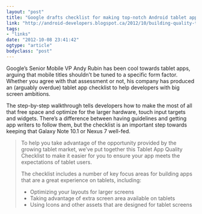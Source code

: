 ```yaml
---
layout: "post"
title: "Google drafts checklist for making top-notch Android tablet apps"
link: "http://android-developers.blogspot.ca/2012/10/building-quality-tablet-apps.html"
tags: 
- "links"
date: "2012-10-08 23:41:42"
ogtype: "article"
bodyclass: "post"
---
```


Google’s Senior Mobile VP Andy Rubin has been cool towards tablet apps, arguing that mobile titles shouldn’t be tuned to a specific form factor.  
 Whether you agree with that assessment or not, his company has produced an (arguably overdue) tablet app checklist to help developers with big screen ambitions.

The step-by-step walkthrough tells developers how to make the most of all that free space and optimize for the larger hardware, touch input targets and widgets. There’s a difference between having guidelines and getting app writers to follow them, but the checklist is an important step towards keeping that Galaxy Note 10.1 or Nexus 7 well-fed.

> To help you take advantage of the opportunity provided by the growing tablet market, we’ve put together this Tablet App Quality Checklist to make it easier for you to ensure your app meets the expectations of tablet users.
> 
> The checklist includes a number of key focus areas for building apps that are a great experience on tablets, including:
> 
> - Optimizing your layouts for larger screens
> - Taking advantage of extra screen area available on tablets
> - Using Icons and other assets that are designed for tablet screens
